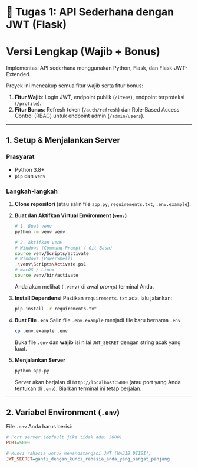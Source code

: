 # 📘 Tugas 1: API Sederhana dengan JWT (Flask)
# Versi Lengkap (Wajib + Bonus)

Implementasi API sederhana menggunakan Python, Flask, dan Flask-JWT-Extended.

Proyek ini mencakup semua fitur wajib serta fitur bonus:
1.  **Fitur Wajib**: Login JWT, endpoint publik (`/items`), endpoint terproteksi (`/profile`).
2.  **Fitur Bonus**: Refresh token (`/auth/refresh`) dan Role-Based Access Control (RBAC) untuk endpoint admin (`/admin/users`).

---

## 1. Setup & Menjalankan Server

### Prasyarat
* Python 3.8+
* `pip` dan `venv`

### Langkah-langkah
1.  **Clone repositori** (atau salin file `app.py`, `requirements.txt`, `.env.example`).

2.  **Buat dan Aktifkan Virtual Environment (`venv`)**
    ```bash
    # 1. Buat venv
    python -m venv venv
    
    # 2. Aktifkan venv
    # Windows (Command Prompt / Git Bash)
    source venv/Scripts/activate
    # Windows (PowerShell)
    .\venv\Scripts\Activate.ps1
    # macOS / Linux
    source venv/bin/activate
    ```
    Anda akan melihat `(.venv)` di awal *prompt* terminal Anda.

3.  **Install Dependensi**
    Pastikan `requirements.txt` ada, lalu jalankan:
    ```bash
    pip install -r requirements.txt
    ```

4.  **Buat File `.env`**
    Salin file `.env.example` menjadi file baru bernama `.env`.
    ```bash
    cp .env.example .env
    ```
    Buka file `.env` dan **wajib** isi nilai `JWT_SECRET` dengan string acak yang kuat.

5.  **Menjalankan Server**
    ```bash
    python app.py
    ```
    Server akan berjalan di `http://localhost:5000` (atau port yang Anda tentukan di `.env`). Biarkan terminal ini tetap berjalan.

---

## 2. Variabel Environment (`.env`)

File `.env` Anda harus berisi:

```ini
# Port server (default jika tidak ada: 5000)
PORT=5000

# Kunci rahasia untuk menandatangani JWT (WAJIB DIISI!)
JWT_SECRET=ganti_dengan_kunci_rahasia_anda_yang_sangat_panjang